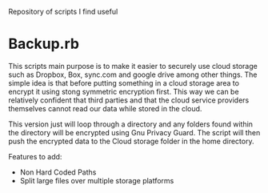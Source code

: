 Repository of scripts I find useful

# Backup.rb
This scripts main purpose is to make it easier to securely use
cloud storage such as Dropbox, Box, sync.com and google drive
among other things. The simple idea is that before putting something in a cloud storage
area to encrypt it using stong symmetric encryption first. This way we can be relatively
confident that third parties and that the cloud service providers themselves cannot read
our data while stored in the cloud.

This version just will loop through a directory and any folders found within the directory
will be encrypted using Gnu Privacy Guard. The script will then push the encrypted data
to the Cloud storage folder in the home directory.

Features to add:
 - Non Hard Coded Paths
 - Split large files over multiple storage platforms
